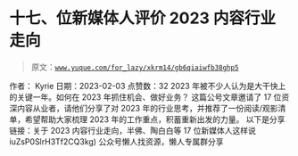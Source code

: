 # 十七、位新媒体人评价 2023 内容行业走向

> 原文：[`www.yuque.com/for_lazy/xkrm14/gb6qiaiwfb38ghp5`](https://www.yuque.com/for_lazy/xkrm14/gb6qiaiwfb38ghp5)

<ne-p id="u580ced09" data-lake-id="u580ced09"><ne-text id="u619233e8">作者： Kyrie</ne-text></ne-p> <ne-p id="u02d2c423" data-lake-id="u02d2c423"><ne-text id="u86ed32a3">日期：2023-02-03</ne-text></ne-p> <ne-p id="u645d390b" data-lake-id="u645d390b"><ne-text id="u13980b2c">点赞数：</ne-text><ne-text id="ube6fc73f" ne-bold="true">32</ne-text></ne-p> <ne-hole id="u7629f412" data-lake-id="u7629f412"><ne-card data-card-name="hr" data-card-type="block" id="XwlmT" data-event-boundary="card"><ne-p id="ub5661025" data-lake-id="ub5661025"><ne-text id="u6f55dfa2">2023 年被不少人认为是大干快上的关键一年。如何在 2023 年抓住机会、做好业务？</ne-text> <ne-text id="u9155224d">这篇公号文章邀请了 17 位资深内容从业者，请他们分享了对 2023 年的行业思考，并推荐了一份阅读/观影清单，希望帮助大家梳理 2023 年的工作重点，积蓄重新出发的力量。</ne-text> <ne-text id="u02e747f4">以下是分享链接：关于 2023 内容行业走向，半佛、陶白白等 17 位新媒体人这样说 <ne-text id="u2a5e43ac">iuZsP0SlrH3Tf2CQ3kg)</ne-text></ne-p> <ne-hole id="u606ca515" data-lake-id="u606ca515"><ne-card data-card-name="hr" data-card-type="block" id="nhtPM" data-event-boundary="card"><ne-p id="u02f7b2b7" data-lake-id="u02f7b2b7"><ne-text id="u184ae02d">公众号懒人找资源，懒人专属群分享</ne-text></ne-p></ne-card></ne-hole></ne-card></ne-hole>